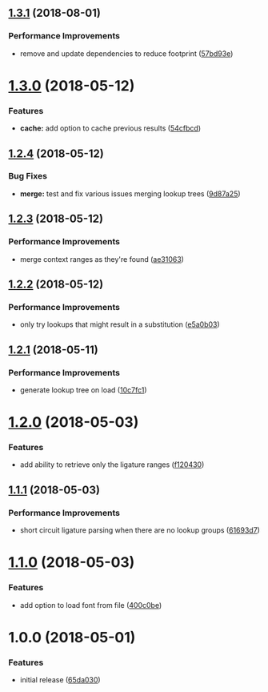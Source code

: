 ## [1.3.1](https://github.com/princjef/font-ligatures/compare/v1.3.0...v1.3.1) (2018-08-01)


### Performance Improvements

* remove and update dependencies to reduce footprint ([57bd93e](https://github.com/princjef/font-ligatures/commit/57bd93e))

<a name="1.3.0"></a>
# [1.3.0](https://github.com/princjef/font-ligatures/compare/v1.2.4...v1.3.0) (2018-05-12)


### Features

* **cache:** add option to cache previous results ([54cfbcd](https://github.com/princjef/font-ligatures/commit/54cfbcd))

<a name="1.2.4"></a>
## [1.2.4](https://github.com/princjef/font-ligatures/compare/v1.2.3...v1.2.4) (2018-05-12)


### Bug Fixes

* **merge:** test and fix various issues merging lookup trees ([9d87a25](https://github.com/princjef/font-ligatures/commit/9d87a25))

<a name="1.2.3"></a>
## [1.2.3](https://github.com/princjef/font-ligatures/compare/v1.2.2...v1.2.3) (2018-05-12)


### Performance Improvements

* merge context ranges as they're found ([ae31063](https://github.com/princjef/font-ligatures/commit/ae31063))

<a name="1.2.2"></a>
## [1.2.2](https://github.com/princjef/font-ligatures/compare/v1.2.1...v1.2.2) (2018-05-12)


### Performance Improvements

* only try lookups that might result in a substitution ([e5a0b03](https://github.com/princjef/font-ligatures/commit/e5a0b03))

<a name="1.2.1"></a>
## [1.2.1](https://github.com/princjef/font-ligatures/compare/v1.2.0...v1.2.1) (2018-05-11)


### Performance Improvements

* generate lookup tree on load ([10c7fc1](https://github.com/princjef/font-ligatures/commit/10c7fc1))

<a name="1.2.0"></a>
# [1.2.0](https://github.com/princjef/font-ligatures/compare/v1.1.1...v1.2.0) (2018-05-03)


### Features

* add ability to retrieve only the ligature ranges ([f120430](https://github.com/princjef/font-ligatures/commit/f120430))

<a name="1.1.1"></a>
## [1.1.1](https://github.com/princjef/font-ligatures/compare/v1.1.0...v1.1.1) (2018-05-03)


### Performance Improvements

* short circuit ligature parsing when there are no lookup groups ([61693d7](https://github.com/princjef/font-ligatures/commit/61693d7))

<a name="1.1.0"></a>
# [1.1.0](https://github.com/princjef/font-ligatures/compare/v1.0.0...v1.1.0) (2018-05-03)


### Features

* add option to load font from file ([400c0be](https://github.com/princjef/font-ligatures/commit/400c0be))

<a name="1.0.0"></a>
# 1.0.0 (2018-05-01)


### Features

* initial release ([65da030](https://github.com/princjef/font-ligatures/commit/65da030))
